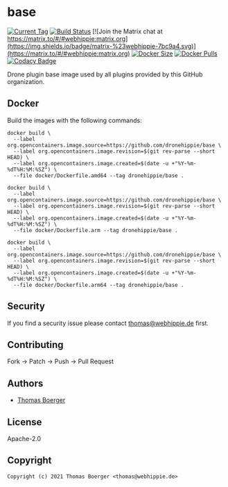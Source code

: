 # base

[![Current Tag](https://img.shields.io/github/v/tag/dronehippie/base?sort=semver)](https://github.com/dronehippie/base) [![Build Status](https://drone.webhippie.de/api/badges/dronehippie/base/status.svg)](https://drone.webhippie.de/dronehippie/base) [![Join the Matrix chat at https://matrix.to/#/#webhippie:matrix.org](https://img.shields.io/badge/matrix-%23webhippie-7bc9a4.svg)](https://matrix.to/#/#webhippie:matrix.org) [![Docker Size](https://img.shields.io/docker/image-size/dronehippie/base/latest)](https://hub.docker.com/r/dronehippie/base) [![Docker Pulls](https://img.shields.io/docker/pulls/dronehippie/base)](https://hub.docker.com/r/dronehippie/base) [![Codacy Badge](https://app.codacy.com/project/badge/Grade/8e7cfc660d1d4786b30993abebcd84f9)](https://www.codacy.com/gh/dronehippie/base/dashboard?utm_source=github.com&amp;utm_medium=referral&amp;utm_content=dronehippie/base&amp;utm_campaign=Badge_Grade)

Drone plugin base image used by all plugins provided by this GitHub organization.

## Docker

Build the images with the following commands:

```console
docker build \
  --label org.opencontainers.image.source=https://github.com/dronehippie/base \
  --label org.opencontainers.image.revision=$(git rev-parse --short HEAD) \
  --label org.opencontainers.image.created=$(date -u +"%Y-%m-%dT%H:%M:%SZ") \
  --file docker/Dockerfile.amd64 --tag dronehippie/base .

docker build \
  --label org.opencontainers.image.source=https://github.com/dronehippie/base \
  --label org.opencontainers.image.revision=$(git rev-parse --short HEAD) \
  --label org.opencontainers.image.created=$(date -u +"%Y-%m-%dT%H:%M:%SZ") \
  --file docker/Dockerfile.arm --tag dronehippie/base .

docker build \
  --label org.opencontainers.image.source=https://github.com/dronehippie/base \
  --label org.opencontainers.image.revision=$(git rev-parse --short HEAD) \
  --label org.opencontainers.image.created=$(date -u +"%Y-%m-%dT%H:%M:%SZ") \
  --file docker/Dockerfile.arm64 --tag dronehippie/base .
```

## Security

If you find a security issue please contact [thomas@webhippie.de](mailto:thomas@webhippie.de) first.

## Contributing

Fork -> Patch -> Push -> Pull Request

## Authors

-   [Thomas Boerger](https://github.com/tboerger)

## License

Apache-2.0

## Copyright

```console
Copyright (c) 2021 Thomas Boerger <thomas@webhippie.de>
```
